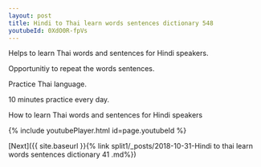 ```yaml
---
layout: post
title: Hindi to Thai learn words sentences dictionary 548 
youtubeId: 0XdO0R-fpVs
---
```

 
 
Helps to learn Thai words and sentences for Hindi speakers.

Opportunitiy to repeat the words sentences. 

Practice Thai language. 
 
10 minutes practice every day. 
 
How to learn Thai words and sentences for Hindi speakers 
 
{% include youtubePlayer.html id=page.youtubeId %}
 
 
[Next]({{ site.baseurl }}{% link  split1/_posts/2018-10-31-Hindi to thai learn words sentences dictionary 41 .md%})
 
